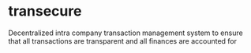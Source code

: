 # transecure
Decentralized intra company transaction management system to ensure that all transactions are transparent and all finances are accounted for
